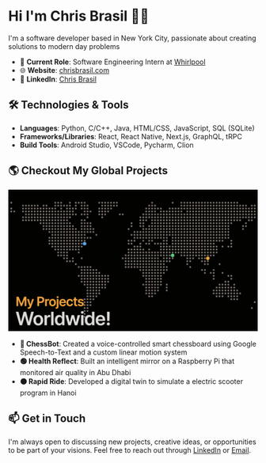 # Hi I'm Chris Brasil 🤙🏽

I'm a software developer based in New York City, passionate about creating solutions to modern day problems

- 🔭 **Current Role**: Software Engineering Intern at [Whirlpool](https://www.whirlpoolcorp.com/)
- 🌐 **Website**: [chrisbrasil.com](https://sites.google.com/nyu.edu/chrisbrasil/home)
- 💼 **LinkedIn**: [Chris Brasil](https://www.linkedin.com/in/chris-brasil/)

## 🛠️ Technologies & Tools

- **Languages**: Python, C/C++, Java, HTML/CSS, JavaScript, SQL (SQLite)
- **Frameworks/Libraries**: React, React Native, Next.js, GraphQL, tRPC
- **Build Tools**: Android Studio, VSCode, Pycharm, Clion

## 🌎 Checkout My Global Projects

[![Checkout my Global Projects by Clicking the Map!](https://github.com/ChrisBrasil10/ReadMeMap/blob/main/myMapPNG.png)](https://chrisbrasil10.github.io/ReadMeMap/)
- **🔵 ChessBot**: Created a voice-controlled smart chessboard using Google Speech-to-Text and a custom linear motion system
- **🟢 Health Reflect**: Built an intelligent mirror on a Raspberry Pi that monitored air quality in Abu Dhabi
- **🟠 Rapid Ride**: Developed a digital twin to simulate a electric scooter program in Hanoi


## 📫 Get in Touch

I'm always open to discussing new projects, creative ideas, or opportunities to be part of your visions. Feel free to reach out through [LinkedIn](https://www.linkedin.com/in/chris-brasil/) or [Email](christopherdbrasil@gmail.com).
